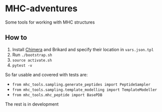 # MHC-adventures
Some tools for working with MHC structures

 How to
---
1. Install [Chimera](https://www.cgl.ucsf.edu/chimera/download.html) and Brikard 
and specify their location in `vars.json.tpl`
2. Run `./bootstrap.sh`
3. `source activate.sh`
4. `pytest -v`

So far usable and covered with tests are:
 * `from mhc_tools.sampling.generate_peptides import PeptideSampler`
 * `from mhc_tools.sampling.template_modelling import TemplateModeller`
 * `from mhc_tools.mhc_peptide import BasePDB`
 
The rest is in development